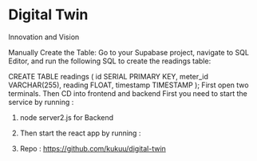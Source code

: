 # Digital Twin

Innovation and Vision

Manually Create the Table: Go to your Supabase project, navigate to SQL Editor, and run the following SQL to create the readings table:

CREATE TABLE readings (
  id SERIAL PRIMARY KEY,
  meter_id VARCHAR(255),
  reading FLOAT,
  timestamp TIMESTAMP
);
First open two terminals. Then CD into frontend and backend First you need to start the service by running : 

1. node server2.js  for Backend 
2. Then start the react app by running :

3. Repo : https://github.com/kukuu/digital-twin
